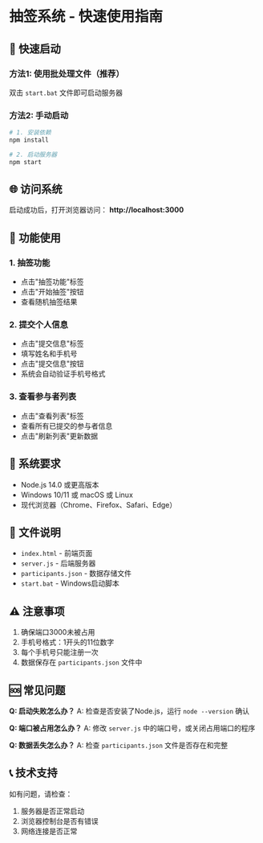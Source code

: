 # 抽签系统 - 快速使用指南

## 🚀 快速启动

### 方法1: 使用批处理文件（推荐）
双击 `start.bat` 文件即可启动服务器

### 方法2: 手动启动
```bash
# 1. 安装依赖
npm install

# 2. 启动服务器
npm start
```

## 🌐 访问系统

启动成功后，打开浏览器访问：
**http://localhost:3000**

## 📱 功能使用

### 1. 抽签功能
- 点击"抽签功能"标签
- 点击"开始抽签"按钮
- 查看随机抽签结果

### 2. 提交个人信息
- 点击"提交信息"标签
- 填写姓名和手机号
- 点击"提交信息"按钮
- 系统会自动验证手机号格式

### 3. 查看参与者列表
- 点击"查看列表"标签
- 查看所有已提交的参与者信息
- 点击"刷新列表"更新数据

## 🔧 系统要求

- Node.js 14.0 或更高版本
- Windows 10/11 或 macOS 或 Linux
- 现代浏览器（Chrome、Firefox、Safari、Edge）

## 📁 文件说明

- `index.html` - 前端页面
- `server.js` - 后端服务器
- `participants.json` - 数据存储文件
- `start.bat` - Windows启动脚本

## ⚠️ 注意事项

1. 确保端口3000未被占用
2. 手机号格式：1开头的11位数字
3. 每个手机号只能注册一次
4. 数据保存在 `participants.json` 文件中

## 🆘 常见问题

**Q: 启动失败怎么办？**
A: 检查是否安装了Node.js，运行 `node --version` 确认

**Q: 端口被占用怎么办？**
A: 修改 `server.js` 中的端口号，或关闭占用端口的程序

**Q: 数据丢失怎么办？**
A: 检查 `participants.json` 文件是否存在和完整

## 📞 技术支持

如有问题，请检查：
1. 服务器是否正常启动
2. 浏览器控制台是否有错误
3. 网络连接是否正常

